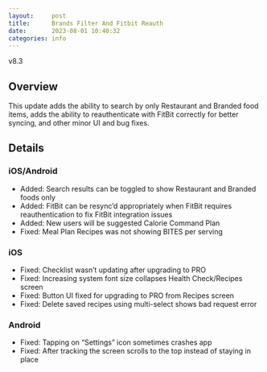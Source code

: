 ```yaml
---
layout:     post
title:      Brands Filter And Fitbit Reauth
date:       2023-08-01 10:40:32
categories: info
---
```


v8.3

## Overview

This update adds the ability to search by only Restaurant and Branded food items, adds the ability to reauthenticate with FitBit correctly for better syncing, and other minor UI and bug fixes.

## Details

### iOS/Android
* Added: Search results can be toggled to show Restaurant and Branded foods only
* Added: FitBit can be resync’d appropriately when FitBit requires reauthentication to fix FitBit integration issues
* Added: New users will be suggested Calorie Command Plan
* Fixed: Meal Plan Recipes was not showing BITES per serving

### iOS
*  Fixed: Checklist wasn’t updating after upgrading to PRO
*  Fixed: Increasing system font size collapses Health Check/Recipes screen
*  Fixed: Button UI fixed for upgrading to PRO from Recipes screen
*  Fixed: Delete saved recipes using multi-select shows bad request error

### Android
* Fixed: Tapping on “Settings” icon sometimes crashes app
* Fixed: After tracking the screen scrolls to the top instead of staying in place
